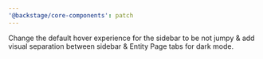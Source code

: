 ```yaml
---
'@backstage/core-components': patch
---
```


Change the default hover experience for the sidebar to be not jumpy & add visual separation between sidebar & Entity Page tabs for dark mode.
